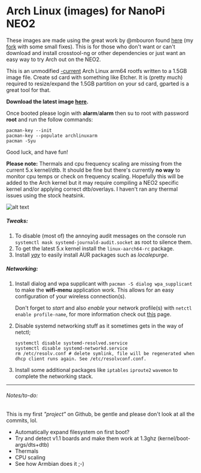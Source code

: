 # Arch Linux (images) for NanoPi NEO2
These images are made using the great work by @mbouron found [here](https://github.com/mbouron/archlinuxarm-nanopi-neo2) (my [fork](https://github.com/RonnyReporter/archlinuxarm-nanopi-neo2) with some small fixes).
This is for those who don't want or can't download and install crosstool-ng or other dependencies or just want an easy way to try Arch out on the NEO2.

This is an unmodified [-current](http://archlinuxarm.org/os/) Arch Linux arm64 rootfs written to a 1.5GB image file.
Create sd card with something like Etcher. It is (pretty much) required to resize/expand the 1.5GB partition on your sd card, gparted is a great tool for that.

**Download the latest image [here](https://github.com/RonnyReporter/nanopi-neo2-arch/releases).**

Once booted please login with **alarm**/**alarm** then su to root with password **root** and run the follow commands:
```
pacman-key --init
pacman-key --populate archlinuxarm
pacman -Syu
```
Good luck, and have fun!

**Please note:** Thermals and cpu frequency scaling are missing from the current 5.x kernel/dtb. It should be fine but there's currently **no way** to monitor cpu temps or check on frequency scaling. Hopefully this will be added to the Arch kernel but it may require compiling a NEO2 specific kernel and/or applying correct dtb/overlays. I haven't ran any thermal issues using the stock heatsink.

![alt text](https://github.com/RonnyReporter/nanopi-neo2-arch/blob/master/screenie.png?raw=true)

##### Tweaks:
1. To disable (most of) the annoying audit messages on the console run `systemctl mask systemd-journald-audit.socket` as root to silence them.
2. To get the latest 5.x kernel install the `linux-aarch64-rc` package.
3. Install *[yay](https://github.com/Jguer/yay)* to easily install AUR packages such as *localepurge*.

##### Networking:
1. Install dialog and wpa supplicant with `pacman -S dialog wpa_supplicant` to make the **wifi-menu** application work. This allows for an easy configuration of your wireless connection(s).

   Don't forget to *start* and also *enable* your network profile(s) with `netctl enable profile-name`, for more information check out [this](https://wiki.archlinux.org/index.php/Netctl#Configuration) page.
2. Disable systemd networking stuff as it sometimes gets in the way of netctl;

    ```
    systemctl disable systemd-resolved.service
    systemctl disable systemd-networkd.service
    rm /etc/resolv.conf # delete symlink, file will be regenerated when dhcp client runs again. See /etc/resolvconf.conf.
    ```
3. Install some additional packages like `iptables` `iproute2` `wavemon` to complete the networking stack.
___
###### Notes/to-do:

This is my first *"project"* on Github, be gentle and please don't look at all the commits, lol.

- Automatically expand filesystem on first boot?
- Try and detect v1.1 boards and make them work at 1.3ghz (kernel/boot-args/dts+dtb)
- Thermals
- CPU scaling
- See how Armbian does it ;-)
